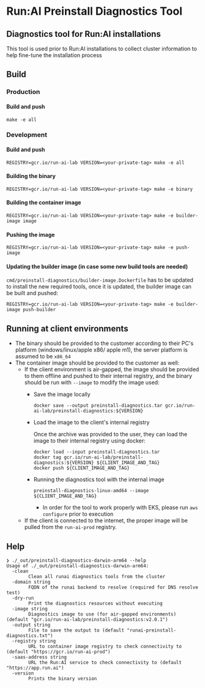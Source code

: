 # Run:AI Preinstall Diagnostics Tool

## Diagnostics tool for Run:AI installations
This tool is used prior to Run:AI installations to collect cluster information to
help fine-tune the installation process

## Build
  ### Production
  #### Build and push
  ```
  make -e all
  ```

### Development
  #### Build and push
  ```
  REGISTRY=gcr.io/run-ai-lab VERSION=<your-private-tag> make -e all
  ```
  #### Building the binary
  ```
  REGISTRY=gcr.io/run-ai-lab VERSION=<your-private-tag> make -e binary
  ```

  #### Building the container image
  ```
  REGISTRY=gcr.io/run-ai-lab VERSION=<your-private-tag> make -e builder-image image
  ```

  #### Pushing the image
  ```
  REGISTRY=gcr.io/run-ai-lab VERSION=<your-private-tag> make -e push-image
  ```

  #### Updating the builder image (in case some new build tools are needed)
  `cmd/preinstall-diagnostics/builder-image.Dockerfile` has to be updated to install the new required tools, once it is updated, the builder image can be built and pushed:
  ```
  REGISTRY=gcr.io/run-ai-lab VERSION=<your-private-tag> make -e builder-image push-builder
  ```

## Running at client environments
  - The binary should be provided to the customer according to their PC's platform (windows/linux/apple x86/ apple m1), the server platform is assumed to be `x86_64`
  - The container image should be provided to the customer as well:
      * If the client environment is air-gapped, the image should be provided to them offline and pushed to their internal registry, and the binary should be run with `--image` to modify the image used:
        * Save the image locally
          ```
          docker save --output preinstall-diagnostics.tar gcr.io/run-ai-lab/preinstall-diagnostics:${VERSION}
          ```

        * Load the image to the client's internal registry
        
          Once the archive was provided to the user, they can load the image to their internal registry using docker:
          ```
          docker load --input preinstall-diagnostics.tar
          docker tag gcr.io/run-ai-lab/preinstall-diagnostics:${VERSION} ${CLIENT_IMAGE_AND_TAG}
          docker push ${CLIENT_IMAGE_AND_TAG}
          ```
        * Running the diagnostics tool with the internal image
          ```
          preinstall-diagnostics-linux-amd64 --image ${CLIENT_IMAGE_AND_TAG}
          ```
          - In order for the tool to work properly with EKS, please run `aws configure` prior to execution
      * If the client is connected to the internet, the proper image will be pulled from the `run-ai-prod` registry.

## Help
```
❯ ./_out/preinstall-diagnostics-darwin-arm64 --help
Usage of ./_out/preinstall-diagnostics-darwin-arm64:
  -clean
    	Clean all runai diagnostics tools from the cluster
  -domain string
    	FQDN of the runai backend to resolve (required for DNS resolve test)
  -dry-run
    	Print the diagnostics resources without executing
  -image string
    	Diagnostics image to use (for air-gapped environments) (default "gcr.io/run-ai-lab/preinstall-diagnostics:v2.0.1")
  -output string
    	File to save the output to (default "runai-preinstall-diagnostics.txt")
  -registry string
    	URL to container image registry to check connectivity to (default "https://gcr.io/run-ai-prod")
  -saas-address string
    	URL the Run:AI service to check connectivity to (default "https://app.run.ai")
  -version
    	Prints the binary version
```